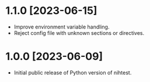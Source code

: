 # 1.1.0 [2023-06-15] 

- Improve environment variable handling.
- Reject config file with unknown sections or directives.

# 1.0.0 [2023-06-09]

- Initial public release of Python version of nihtest.
